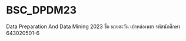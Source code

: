 # BSC_DPDM23
Data Preparation And Data Mining 2023
ชื่อ นายตะวัน เบ้าหล่อเพชร รหัสนักศึกษา 643020501-6
